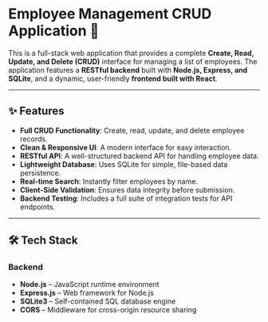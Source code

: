 # Employee Management CRUD Application 🚀

This is a full-stack web application that provides a complete **Create, Read, Update, and Delete (CRUD)** interface for managing a list of employees. The application features a **RESTful backend** built with **Node.js, Express, and SQLite**, and a dynamic, user-friendly **frontend built with React**.

---

## ✨ Features

- **Full CRUD Functionality**: Create, read, update, and delete employee records.  
- **Clean & Responsive UI**: A modern interface for easy interaction.  
- **RESTful API**: A well-structured backend API for handling employee data.  
- **Lightweight Database**: Uses SQLite for simple, file-based data persistence.  
- **Real-time Search**: Instantly filter employees by name.  
- **Client-Side Validation**: Ensures data integrity before submission.  
- **Backend Testing**: Includes a full suite of integration tests for API endpoints.  

---

## 🛠️ Tech Stack

### Backend
- **Node.js** – JavaScript runtime environment  
- **Express.js** – Web framework for Node.js  
- **SQLite3** – Self-contained SQL database engine  
- **CORS** – Middleware for cross-origin resource sharing  
